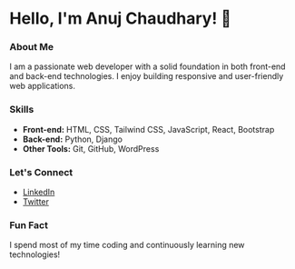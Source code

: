 # Hello, I'm Anuj Chaudhary! 👋

### About Me
I am a passionate web developer with a solid foundation in both front-end and back-end technologies. I enjoy building responsive and user-friendly web applications.

### Skills
- **Front-end:** HTML, CSS, Tailwind CSS, JavaScript, React, Bootstrap
- **Back-end:** Python, Django
- **Other Tools:** Git, GitHub, WordPress

### Let's Connect
- [LinkedIn]([https://www.linkedin.com/in/your-linkedin-profile](https://www.linkedin.com/in/anujchaudhary549/))
- [Twitter]([https://twitter.com/your-twitter-profile](https://x.com/anuj_549))

### Fun Fact
I spend most of my time coding and continuously learning new technologies!


<!---
Anuj579/Anuj579 is a ✨ special ✨ repository because its `README.md` (this file) appears on your GitHub profile.
You can click the Preview link to take a look at your changes.
--->
